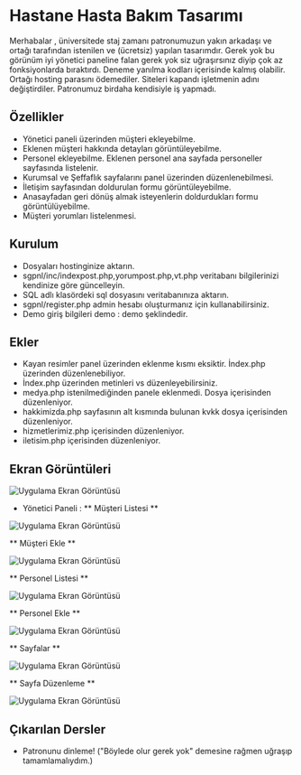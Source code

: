 
# Hastane Hasta Bakım Tasarımı

Merhabalar , üniversitede staj zamanı patronumuzun yakın arkadaşı ve ortağı tarafından istenilen ve (ücretsiz) yapılan tasarımdır. Gerek yok bu görünüm iyi yönetici paneline falan gerek yok siz uğraşırsınız diyip çok az fonksiyonlarda bıraktırdı. Deneme yanılma kodları içerisinde kalmış olabilir. Ortağı hosting parasını ödemediler. Siteleri kapandı işletmenin adını değiştirdiler. Patronumuz birdaha kendisiyle iş yapmadı.



## Özellikler

- Yönetici paneli üzerinden müşteri ekleyebilme.
- Eklenen müşteri hakkında detayları görüntüleyebilme.
- Personel ekleyebilme. Eklenen personel ana sayfada personeller sayfasında listelenir.
- Kurumsal ve Şeffaflık sayfalarını panel üzerinden düzenlenebilmesi.
- İletişim sayfasından doldurulan formu görüntüleyebilme.
- Anasayfadan geri dönüş almak isteyenlerin doldurdukları formu görüntülüyebilme.
- Müşteri yorumları listelenmesi.

## Kurulum
- Dosyaları hostinginize aktarın. 
- sgpnl/inc/indexpost.php,yorumpost.php,vt.php veritabanı bilgilerinizi kendinize göre güncelleyin.
- SQL adlı klasördeki sql dosyasını veritabanınıza aktarın.
- sgpnl/register.php admin hesabı oluşturmanız için kullanabilirsiniz.
- Demo giriş bilgileri demo : demo şeklindedir.
  
## Ekler

- Kayan resimler panel üzerinden eklenme kısmı eksiktir. İndex.php üzerinden düzenlenebiliyor.
- İndex.php üzerinden metinleri vs düzenleyebilirsiniz.
- medya.php istenilmediğinden panele eklenmedi. Dosya içerisinden düzenleniyor.
- hakkimizda.php sayfasının alt kısmında bulunan kvkk dosya içerisinden düzenleniyor.
- hizmetlerimiz.php içerisinden düzenleniyor.
- iletisim.php içerisinden düzenleniyor.
## Ekran Görüntüleri

![Uygulama Ekran Görüntüsü](https://i.hizliresim.com/bm5ofhj.png)

- Yönetici Paneli :
** Müşteri Listesi **

![Uygulama Ekran Görüntüsü](https://i.hizliresim.com/9f0wlnr.png)

** Müşteri Ekle **

![Uygulama Ekran Görüntüsü](https://i.hizliresim.com/e57ps1z.png)
  
** Personel Listesi **

![Uygulama Ekran Görüntüsü](https://i.hizliresim.com/s0iqrbv.png)

** Personel Ekle **

![Uygulama Ekran Görüntüsü](https://i.hizliresim.com/9gsl9yr.png)

** Sayfalar **

![Uygulama Ekran Görüntüsü](https://i.hizliresim.com/gq2g46l.png)

** Sayfa Düzenleme **

![Uygulama Ekran Görüntüsü](https://i.hizliresim.com/o2chq7z.png)
## Çıkarılan Dersler

- Patronunu dinleme! ("Böylede olur gerek yok" demesine rağmen uğraşıp tamamlamalıydım.)




  

